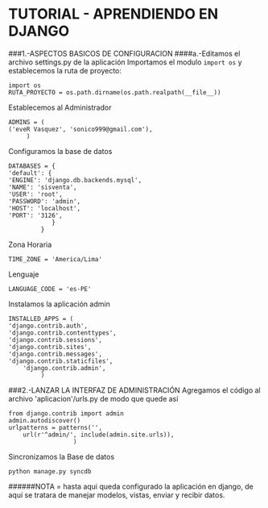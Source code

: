 TUTORIAL - APRENDIENDO EN DJANGO
================================

###1.-ASPECTOS BASICOS DE CONFIGURACION
####a.-Editamos el archivo settings.py de la aplicación
Importamos el modulo `import os` y establecemos la ruta de proyecto:
    
	import os
	RUTA_PROYECTO = os.path.dirname(os.path.realpath(__file__))
		
Establecemos al Administrador

	ADMINS = (
	('eveR Vasquez', 'sonico999@gmail.com'),
		 )
Configuramos la base de datos

	DATABASES = {
	'default': {
	'ENGINE': 'django.db.backends.mysql', 
	'NAME': 'sisventa',
	'USER': 'root',
	'PASSWORD': 'admin',
	'HOST': 'localhost',
	'PORT': '3126', 
	            }
		     }
		
Zona Horaria

	TIME_ZONE = 'America/Lima'

Lenguaje
		
	LANGUAGE_CODE = 'es-PE'

Instalamos la aplicación admin
 		
	INSTALLED_APPS = (
	'django.contrib.auth',
	'django.contrib.contenttypes',
	'django.contrib.sessions',
	'django.contrib.sites',
	'django.contrib.messages',
	'django.contrib.staticfiles',
        'django.contrib.admin',
			 )
			
###2.-LANZAR LA INTERFAZ DE ADMINISTRACIÓN
Agregamos el código al archivo 'aplicacion'/urls.py de modo que quede así

	from django.contrib import admin
	admin.autodiscover()
	urlpatterns = patterns('',
        url(r'^admin/', include(admin.site.urls)),
        		      )

Sincronizamos la Base de datos
	
	python manage.py syncdb	
	
######NOTA = hasta aqui queda configurado la aplicación en django, de aquí se tratara de manejar modelos, vistas, enviar y recibir datos.


